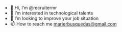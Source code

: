 - 👋 Hi, I’m @recruitermr
- 👀 I’m interested in technological talents
- 💞️ I’m looking to improve your job situation
- 📫 How to reach me marierbusquedas@gmail.com

<!---
recruitermr/recruitermr is a ✨ special ✨ repository because its `README.md` (this file) appears on your GitHub profile.
You can click the Preview link to take a look at your changes.
--->
